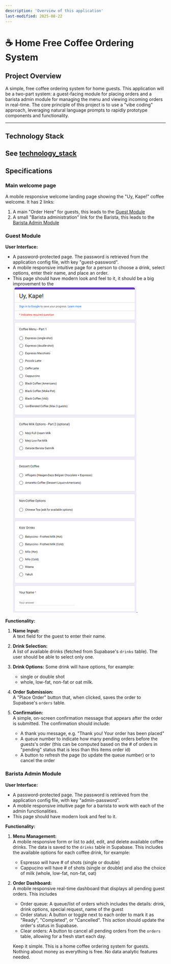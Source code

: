 ```yaml
---
description: 'Overview of this application'
last-modified: 2025-08-22
---
```


# ☕ Home Free Coffee Ordering System

## Project Overview

A simple, free coffee ordering system for home guests. This application will be a two-part system: a guest-facing module for placing orders and a barista admin module for managing the menu and viewing incoming orders in real-time. The core principle of this project is to use a "vibe coding" approach, leveraging natural language prompts to rapidly prototype components and functionality.

---

## Technology Stack
See [technology_stack](./technology_stack.md
)
---

## Specifications

### Main welcome page

A mobile responsive welcome landing page showing the "Uy, Kape!" coffee welcome.
It has 2 links:
1. A main "Order Here" for guests, this leads to the [Guest Module](#guest-module) 
2. A small "Barista administration" link for the Barista, this leads to the [Barista Admin Module](#barista-admin-module) 

### Guest Module

**User Interface:**  
- A password-protected page. The password is retrieved from the application config file, with key "guest-password".
- A mobile responsive intuitive page for a person to choose a drink, select options, enter their name, and place an order.
- This page should have modern look and feel to it, it should be a big improvement to the ![old ordering system](../screens/old_ordering_system.png).

**Functionality:**
1. **Name Input:**  
   A text field for the guest to enter their name.

2. **Drink Selection:**  
   A list of available drinks (fetched from Supabase's `drinks` table). The user should be able to select only one.

3. **Drink Options:**
   Some drink will have options, for example:
   - single or double shot
   - whole, low-fat, non-fat or oat milk.

5. **Order Submission:**  
   A "Place Order" button that, when clicked, saves the order to Supabase's `orders` table.

4. **Confirmation:**  
   A simple, on-screen confirmation message that appears after the order is submitted.
   The confirmation should include:
   - A thank you message, e.g. "Thank you! Your order has been placed"
   - A queue number to indicate how many pending orders before the guests's order (this can be computed based on the # of orders in "pending" status that is less than this items order id)
   - A button to refresh the page (to update the queue number) or to cancel the order

### Barista Admin Module

**User Interface:**  
- A password-protected page. The password is retrieved from the application config file, with key "admin-password".
- A mobile responsive intuitive page for a barista to work with each of the admin functionalities.
- This page should have modern look and feel to it.

**Functionality:**
1. **Menu Management:**  
   A mobile responsive form or list to add, edit, and delete available coffee drinks. The data is saved to the `drinks` table in Supabase.
   This includes the available options for each coffee drink, for example:
   - Espresso will have # of shots (single or double)
   - Cappucino will have # of shots (single or double) and also the choice of milk (whole, low-fat, non-fat, oat)
    
2. **Order Dashboard:**  
   A mobile responsive real-time dashboard that displays all pending guest orders. This includes
   - Order queue: A queue/list of orders which includes the details: drink, drink options, special request, name of the guest
   - Order status: A button or toggle next to each order to mark it as "Ready", "Completed", or "Cancelled". This action should update the order's status in Supabase.
   - Clear orders: A button to cancel all pending orders from the `orders` table, allowing for a fresh start each day.

   Keep it simple. This is a home coffee ordering system for guests. Nothing about money as everything is free. No data analytic features needed.